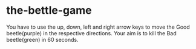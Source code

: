 # the-bettle-game
You have to use the up, down, left and right arrow keys to move the Good beetle(purple) in the respective directions. Your aim is to kill the Bad beetle(green) in 60 seconds. 
